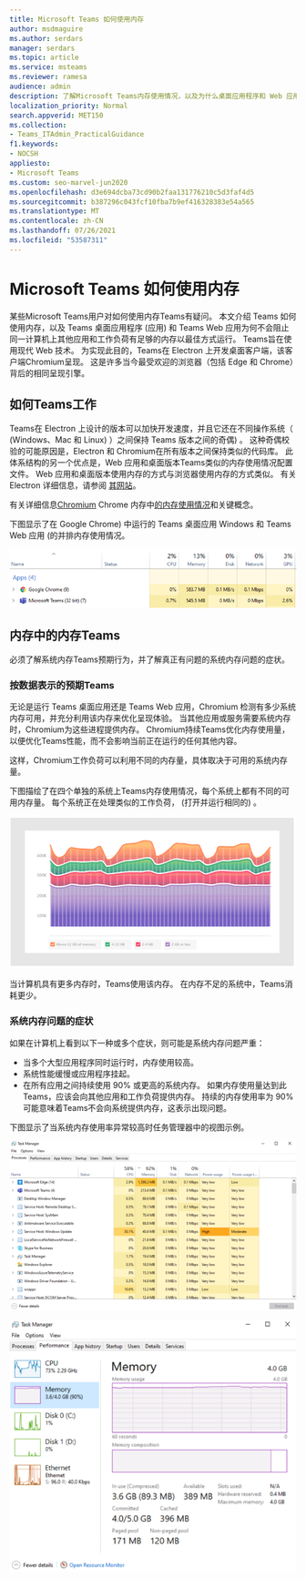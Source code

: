 ```yaml
---
title: Microsoft Teams 如何使用内存
author: msdmaguire
ms.author: serdars
manager: serdars
ms.topic: article
ms.service: msteams
ms.reviewer: ramesa
audience: admin
description: 了解Microsoft Teams内存使用情况，以及为什么桌面应用程序和 Web 应用程序的内存使用量相同。
localization_priority: Normal
search.appverid: MET150
ms.collection:
- Teams_ITAdmin_PracticalGuidance
f1.keywords:
- NOCSH
appliesto:
- Microsoft Teams
ms.custom: seo-marvel-jun2020
ms.openlocfilehash: d3e694dcba73cd90b2faa131776210c5d3faf4d5
ms.sourcegitcommit: b387296c043fcf10fba7b9ef416328383e54a565
ms.translationtype: MT
ms.contentlocale: zh-CN
ms.lasthandoff: 07/26/2021
ms.locfileid: "53587311"
---
```

# <a name="how-microsoft-teams-uses-memory"></a>Microsoft Teams 如何使用内存

某些Microsoft Teams用户对如何使用内存Teams有疑问。 本文介绍 Teams 如何使用内存，以及 Teams 桌面应用程序 (应用) 和 Teams Web 应用为何不会阻止同一计算机上其他应用和工作负荷有足够的内存以最佳方式运行。 Teams旨在使用现代 Web 技术。 为实现此目的，Teams在 Electron 上开发桌面客户端，该客户端Chromium呈现。 这是许多当今最受欢迎的浏览器（包括 Edge 和 Chrome）背后的相同呈现引擎。

## <a name="how-teams-works"></a>如何Teams工作

Teams在 Electron 上设计的版本可以加快开发速度，并且它还在不同操作系统（ (Windows、Mac 和 Linux) ）之间保持 Teams 版本之间的奇偶) 。 这种奇偶校验的可能原因是，Electron 和 Chromium在所有版本之间保持类似的代码库。 此体系结构的另一个优点是，Web 应用和桌面版本Teams类似的内存使用情况配置文件。 Web 应用和桌面版本使用内存的方式与浏览器使用内存的方式类似。 有关 Electron 详细信息，请参阅 [其网站](https://electronjs.org/)。

有关详细信息[Chromium](https://www.chromium.org/developers/memory-usage-backgrounder) Chrome 内存中[的内存使用情况](https://chromium.googlesource.com/chromium/src.git/+/master/docs/memory/key_concepts.md)和关键概念。

下图显示了在 Google Chrome) 中运行的 Teams 桌面应用 Windows 和 Teams Web 应用 (的并排内存使用情况。

![Teams应用和 Web 应用的内存使用情况](media/teams-memory-clientweb.png)

## <a name="memory-usage-in-teams"></a>内存中的内存Teams

必须了解系统内存Teams预期行为，并了解真正有问题的系统内存问题的症状。

### <a name="expected-memory-usage-by-teams"></a>按数据表示的预期Teams

无论是运行 Teams 桌面应用还是 Teams Web 应用，Chromium 检测有多少系统内存可用，并充分利用该内存来优化呈现体验。 当其他应用或服务需要系统内存时，Chromium为这些进程提供内存。 Chromium持续Teams优化内存使用量，以便优化Teams性能，而不会影响当前正在运行的任何其他内容。

这样，Chromium工作负荷可以利用不同的内存量，具体取决于可用的系统内存量。

下图描绘了在四个单独的系统上Teams内存使用情况，每个系统上都有不同的可用内存量。 每个系统正在处理类似的工作负荷， (打开并运行相同的) 。

![Teams不同系统的内存使用情况](media/teams-memory-usage.png)

当计算机具有更多内存时，Teams使用该内存。 在内存不足的系统中，Teams消耗更少。

### <a name="symptoms-of-system-memory-issues"></a>系统内存问题的症状

如果在计算机上看到以下一种或多个症状，则可能是系统内存问题严重：

- 当多个大型应用程序同时运行时，内存使用较高。
- 系统性能缓慢或应用程序挂起。
- 在所有应用之间持续使用 90% 或更高的系统内存。 如果内存使用量达到此Teams，应该会向其他应用和工作负荷提供内存。 持续的内存使用率为 90% 可能意味着Teams不会向系统提供内存，这表示出现问题。

下图显示了当系统内存使用率异常较高时任务管理器中的视图示例。

![Teams管理器中的内存使用情况视图](media/teams-memory-high-mem-process-list.png)

![Teams管理器中的内存使用情况图](media/teams-memory-high-mem-process-list2.png)
